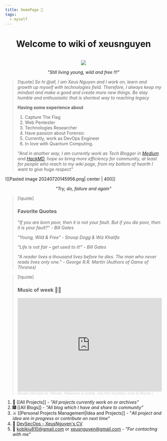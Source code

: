 ```yaml
---
title: HomePage 🏡
tags:
  - myself
---
```


<div align="center">
	<h1>Welcome to wiki of xeusnguyen</h1><br>
	<img src="https://avatars.githubusercontent.com/u/74602538?s=400&v=4">
    <em><p style="text-align: center;">"Still living young, wild and free !!!"</p></em>
</div>

> [!quote] 
> *So hi @all, I am Xeus Nguyen and I work on, learn and growth up myself with technologies field. Therefore, I always keep my mindset and make a good and create more new things. Be stay humble and enthusiastic that is shortest way to reaching legacy*
> 
> **Having some experience about** 
> 1. Capture The Flag
> 2. Web Pentester
> 3. Technologies Researcher
> 4. Have passion about Forensic
> 5. Currently, work as DevOps Engineer
> 6. In love with Quantum Computing.
>
>*"And in another way, I am currently work as Tech Blogger in [Medium](https://medium.com/@XeusNguyen) and [HackMD](https://hackmd.io/@xeusnguyen), hope so bring more efficiency for community, at least for people who reach to my wiki page, from my bottom of hearth I want to give huge respect"*


![[Pasted image 20240720145956.png| center | 400]]
<div align="center">
	<em><p style="text-align: center;">"Try, do, failure and again"</p></em>
</div>

>[!quote]
><h3>Favorite Quotes</h3>
>
>*"If you are born poor, then it is not your fault. But if you die poor, then it is your fault?" - Bill Gates*
>
>*"Young, Wild & Free" - Snoop Dogg & Wiz Khalifa*
>
>*“Life is not fair – get used to it!” - Bill Gates*
>
>*“A reader lives a thousand lives before he dies. The man who never reads lives only one.” - George R.R. Martin (Authors of Game of Thrones)*

>[!quote]
><h3>Music of week 🙌🙌</h3>
>
><iframe width="100%" height="300" scrolling="no" frameborder="no" allow="autoplay" src="https://w.soundcloud.com/player/?url=https%3A//api.soundcloud.com/tracks/1867357014&color=%23ff5500&auto_play=false&hide_related=false&show_comments=true&show_user=true&show_reposts=false&show_teaser=true&visual=true"></iframe><div style="font-size: 10px; color: #cccccc;line-break: anywhere;word-break: normal;overflow: hidden;white-space: nowrap;text-overflow: ellipsis; font-family: Interstate,Lucida Grande,Lucida Sans Unicode,Lucida Sans,Garuda,Verdana,Tahoma,sans-serif;font-weight: 100;"><a href="https://soundcloud.com/b-i-uy-n-vy" title="Nanami ( Bùi Uyễn Vy ) Mizuoto" target="_blank" style="color: #cccccc; text-decoration: none;">Nanami ( Bùi Uyễn Vy ) Mizuoto</a> · <a href="https://soundcloud.com/b-i-uy-n-vy/wakamono-no-subete-suis-from-yorushika-cover-by-mizuoto" title="Wakamono no Subete · suis from Yorushika ( cover by Mizuoto )" target="_blank" style="color: #cccccc; text-decoration: none;">Wakamono no Subete · suis from Yorushika ( cover by Mizuoto )</a></div>

1. 🏢 [[All Projects]] - *"All projects currently work on or archives"*
2. 🎆 [[All Blogs]]  - *"All blog which I have and share to community"*
3. ⚔️ [[Personal Projects Management|Idea and Projects]] - "*All project and idea are in progress or contribute on next time*"
4. 🔱 [DevSecOps - XeusNguyen's CV](https://drive.google.com/file/d/1_VjovP8OIixHRynk978ht2Inl02v15xu/view?usp=sharing)
5. 📨 kobikiu810@gmail.com or xeusnguyen@gmail.com - *"For contacting with me"*
